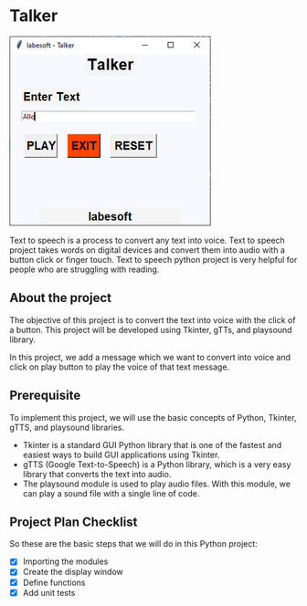 # Talker

![img.png](img.png)

Text to speech is a process to convert any text into voice. Text to speech 
project takes words on digital devices and convert them into audio with a 
button click or finger touch. Text to speech python project is very helpful 
for people who are struggling with reading.

## About the project

The objective of this project is to convert the text into voice with the 
click of a button. This project will be developed using Tkinter, gTTs, and 
playsound library.

In this project, we add a message which we want to convert into voice and 
click on play button to play the voice of that text message.

## Prerequisite

To implement this project, we will use the basic concepts of Python, Tkinter, gTTS, and playsound libraries.

- Tkinter is a standard GUI Python library that is one of the fastest and 
    easiest ways to build GUI applications using Tkinter.
- gTTS (Google Text-to-Speech) is a Python library, which is a very easy 
    library that converts the text into audio.
- The playsound module is used to play audio files. With this module, we 
    can play a sound file with a single line of code.

## Project Plan Checklist

So these are the basic steps that we will do in this Python project:

- [x] Importing the modules
- [x] Create the display window
- [x] Define functions
- [x] Add unit tests
